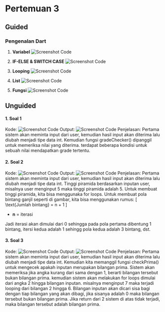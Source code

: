 # Pertemuan 3
## Guided
### Pengenalan Dart


1. **Variabel**
![Screenshot Code](image/1.png)


2. **IF-ELSE & SWITCH CASE**
![Screenshot Code](image/2.png)


3. **Looping**
![Screenshot Code](image/3.png)


4. **List**
![Screenshot Code](image/4.png)


5. **Fungsi**
![Screenshot Code](image/5.png)


## Unguided
#### 1. Soal 1
Kode:
![Screenshot Code](image/soal_1.png)
Output:
![Screenshot Code](image/output_soal_1.png)
Penjelasan:
Pertama sistem akan meminta input dari user, kemudian hasil input akan diterima lalu diubah menjadi tipe data int. Kemudian fungsi gradeChecker() dipanggil untuk memeriksa nilai yang diterima. terdapat beberapa kondisi untuk sebuah nilai mendapatkan grade tertentu.

#### 2. Soal 2
Kode:
![Screenshot Code](image/soal_2.png)
Output:
![Screenshot Code](image/output_soal_2.png)
Penjelasan:
Pertama sistem akan meminta input dari user, kemudian hasil input akan diterima lalu diubah menjadi tipe data int. Tinggi piramida berdasarkan inputan user, misalnya user menginput 5 maka tinggi piramida adalah 5. Untuk membuat tinggi piramida, kita bisa menggunaka for loops. Untuk membuat pola bintang ganjil seperti di gambar, kita bisa menggunakan rumus:
\[
\text{Jumlah bintang} = n + 1
\]
- **n** = iterasi

Jadi iterasi akan dimulai dari 0 sehingga pada pola pertama dibentung 1 bintang, itersi kedua adalah 1 sehingg pola kedua adalah 3 bintang, dst.

#### 3. Soal 3
Kode:
![Screenshot Code](image/soal_3.png)
Output:
![Screenshot Code](image/output_soal_3.png)
Penjelasan:
Pertama sistem akan meminta input dari user, kemudian hasil input akan diterima lalu diubah menjadi tipe data int. Kemudian kita memanggil fungsi checkPrima() untuk mengecek apakah inputan merupakan bilangan prima. Sistem akan memeriksa jika angka kurang dari sama dengan 1, berarti bilangan tersebut bukan bilangan prima. kemudian sistem akan melakukan for loops dimulai dari angka 2 hingga bilangan inputan. misalnya menginput 7 maka terjadi looping dari bilangan 2 hingga 6. Bilangan inputan akan dicari sisa bagi dengan tiap bilangan yang akan dibagi, jika sisanya adalah 0 maka bilangan tersebut bukan bilangan prima. Jika return dari 2 sistem di atas tidak terjadi, maka bilangan tersebut adalah bilangan prima.